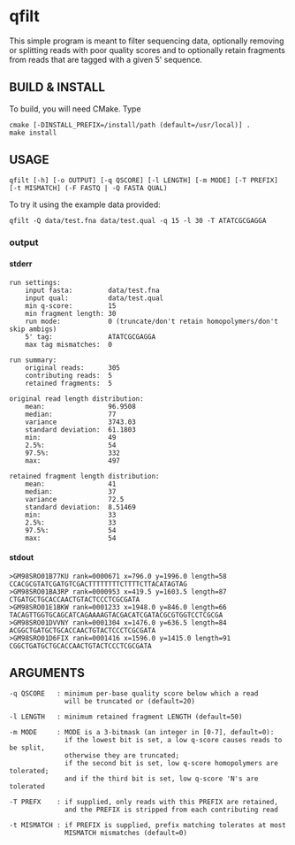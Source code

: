 qfilt
=====

This simple program is meant to filter sequencing data,
optionally removing or splitting reads with poor quality scores
and to optionally retain fragments from reads that are tagged with a given 5' sequence.

BUILD & INSTALL
---------------

To build, you will need CMake. Type

    cmake [-DINSTALL_PREFIX=/install/path (default=/usr/local)] .
    make install

USAGE
-----

    qfilt [-h] [-o OUTPUT] [-q QSCORE] [-l LENGTH] [-m MODE] [-T PREFIX] [-t MISMATCH] (-F FASTQ | -Q FASTA QUAL)

To try it using the example data provided:

    qfilt -Q data/test.fna data/test.qual -q 15 -l 30 -T ATATCGCGAGGA

### output ####

#### stderr ####

    run settings:
        input fasta:         data/test.fna
        input qual:          data/test.qual
        min q-score:         15
        min fragment length: 30
        run mode:            0 (truncate/don't retain homopolymers/don't skip ambigs)
        5' tag:              ATATCGCGAGGA
        max tag mismatches:  0
    
    run summary:
        original reads:      305
        contributing reads:  5
        retained fragments:  5
    
    original read length distribution:
        mean:                96.9508
        median:              77
        variance             3743.03
        standard deviation:  61.1803
        min:                 49
        2.5%:                54
        97.5%:               332
        max:                 497
    
    retained fragment length distribution:
        mean:                41
        median:              37
        variance             72.5
        standard deviation:  8.51469
        min:                 33
        2.5%:                33
        97.5%:               54
        max:                 54
 
#### stdout ####

    >GM98SRO01B77KU rank=0000671 x=796.0 y=1996.0 length=58
    CCACGCGTATCGATGTCGACTTTTTTTTCTTTTCTTACATAGTAG
    >GM98SRO01BA3RP rank=0000953 x=419.5 y=1603.5 length=87
    CTGATGCTGCACCAACTGTACTCCCTCGCGATA
    >GM98SRO01E1BKW rank=0001233 x=1948.0 y=846.0 length=66
    TACAGTTGGTGCAGCATCAGAAAAGTACGACATCGATACGCGTGGTCCTCGCGA
    >GM98SRO01DVVNY rank=0001304 x=1476.0 y=636.5 length=84
    ACGGCTGATGCTGCACCAACTGTACTCCCTCGCGATA
    >GM98SRO01D6FIX rank=0001416 x=1596.0 y=1415.0 length=91
    CGGCTGATGCTGCACCAACTGTACTCCCTCGCGATA

ARGUMENTS
---------

    -q QSCORE   : minimum per-base quality score below which a read
                  will be truncated or (default=20)
    
    -l LENGTH   : minimum retained fragment LENGTH (default=50)
    
    -m MODE     : MODE is a 3-bitmask (an integer in [0-7], default=0):
                  if the lowest bit is set, a low q-score causes reads to be split,
                  otherwise they are truncated;
                  if the second bit is set, low q-score homopolymers are tolerated;
                  and if the third bit is set, low q-score 'N's are tolerated
    
    -T PREFX    : if supplied, only reads with this PREFIX are retained,
                  and the PREFIX is stripped from each contributing read
    
    -t MISMATCH : if PREFIX is supplied, prefix matching tolerates at most
                  MISMATCH mismatches (default=0)
